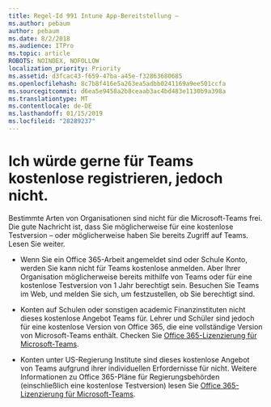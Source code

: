 ```yaml
---
title: Regel-Id 991 Intune App-Bereitstellung –
ms.author: pebaum
author: pebaum
ms.date: 8/2/2018
ms.audience: ITPro
ms.topic: article
ROBOTS: NOINDEX, NOFOLLOW
localization_priority: Priority
ms.assetid: d3fcac43-f659-47ba-a45e-f32863680685
ms.openlocfilehash: 8c7b8f416e5a263ea5adbb0241169a9ee501ccfa
ms.sourcegitcommit: d6ea5e9458a2b8ceaab3ac4bd483e1130b9a398a
ms.translationtype: MT
ms.contentlocale: de-DE
ms.lasthandoff: 01/15/2019
ms.locfileid: "28289237"
---
```

# <a name="id-like-to-sign-up-for-teams-free-but-i-cant"></a>Ich würde gerne für Teams kostenlose registrieren, jedoch nicht.

Bestimmte Arten von Organisationen sind nicht für die Microsoft-Teams frei. Die gute Nachricht ist, dass Sie möglicherweise für eine kostenlose Testversion – oder möglicherweise haben Sie bereits Zugriff auf Teams. Lesen Sie weiter.
  
- Wenn Sie ein Office 365-Arbeit angemeldet sind oder Schule Konto, werden Sie kann nicht für Teams kostenlose anmelden. Aber Ihrer Organisation möglicherweise bereits mithilfe von Teams oder für eine kostenlose Testversion von 1 Jahr berechtigt sein. Besuchen Sie Teams im Web, und melden Sie sich, um festzustellen, ob Sie berechtigt sind.
    
- Konten auf Schulen oder sonstigen academic Finanzinstituten nicht dieses kostenlose Angebot Teams für. Lehrer und Schüler sind jedoch für eine kostenlose Version von Office 365, die eine vollständige Version von Microsoft-Teams enthält. Checken Sie [Office 365-Lizenzierung für Microsoft-Teams](https://docs.microsoft.com/microsoftteams/office-365-licensing).
    
- Konten unter US-Regierung Institute sind dieses kostenlose Angebot von Teams aufgrund ihrer individuellen Erfordernisse für nicht. Weitere Informationen zu Office 365-Pläne für Regierungsbehörden (einschließlich eine kostenlose Testversion) lesen Sie [Office 365-Lizenzierung für Microsoft-Teams](https://docs.microsoft.com/microsoftteams/office-365-licensing).
    

